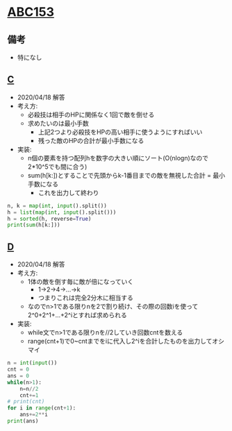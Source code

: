 # [ABC153](https://atcoder.jp/contests/abc153/tasks)

## 備考

- 特になし

## [C](https://atcoder.jp/contests/abc153/tasks/abc153_c)

- 2020/04/18 解答
- 考え方:
  - 必殺技は相手のHPに関係なく1回で敵を倒せる
  - 求めたいのは最小手数
    - 上記2つより必殺技をHPの高い相手に使うようにすればいい
    - 残った敵のHPの合計が最小手数になる
- 実装:
  - n個の要素を持つ配列hを数字の大きい順にソート(O(nlogn)なので2*10^5でも間に合う)
  - sum(h[k:])とすることで先頭からk-1番目までの敵を無視した合計 = 最小手数になる
    - これを出力して終わり

``` python
n, k = map(int, input().split())
h = list(map(int, input().split()))
h = sorted(h, reverse=True)
print(sum(h[k:]))
```

## [D](https://atcoder.jp/contests/abc153/tasks/abc153_d)

- 2020/04/18 解答
- 考え方:
  - 1体の敵を倒す毎に敵が倍になっていく
    - 1->2->4->...->k
    - つまりこれは完全2分木に相当する
  - なのでn>1である限りnを2で割り続け、その際の回数iを使って2^0+2^1+...+2^iとすれば求められる
- 実装:
  - while文でn>1である限りnを//2していき回数cntを数える
  - range(cnt+1)で0~cntまでをiに代入し2^iを合計したものを出力してオシマイ

```python
n = int(input())
cnt = 0
ans = 0
while(n>1):
    n=n//2
    cnt+=1
# print(cnt)
for i in range(cnt+1):
    ans+=2**i
print(ans)
```